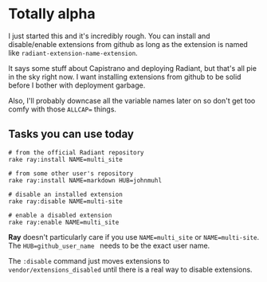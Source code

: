 Totally alpha
===

I just started this and it's incredibly rough. You can install and disable/enable extensions from github as long as the extension is named like `radiant-extension-name-extension`.

It says some stuff about Capistrano and deploying Radiant, but that's all pie in the sky right now. I want installing extensions from github to be solid before I bother with deployment garbage.

Also, I'll probably downcase all the variable names later on so don't get too comfy with those `ALLCAP=` things.

Tasks you can use today
---

	# from the official Radiant repository
	rake ray:install NAME=multi_site
	
	# from some other user's repository
	rake ray:install NAME=markdown HUB=johnmuhl
	
	# disable an installed extension
	rake ray:disable NAME=multi-site
	
	# enable a disabled extension
	rake ray:enable NAME=multi_site

**Ray** doesn't particularly care if you use `NAME=multi_site` or `NAME=multi-site`. The `HUB=github_user_name ` needs to be the exact user name.

The `:disable` command just moves extensions to `vendor/extensions_disabled` until there is a real way to disable extensions.
